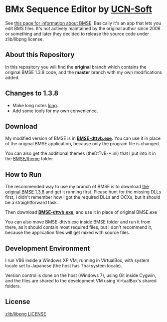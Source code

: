 BMx Sequence Editor by [UCN-Soft](http://ucn.tokonats.net/)
===========================================================

See [this page for information about BMSE](http://ucn.tokonats.net/software/bmse/).
Basically it's an app that lets you edit BMS files.
It's not actively maintained by the original author since 2008 or something and later they
decided to release the source code under zlib/libpng license.


About this Repository
---------------------

In this repository you will find the __original__ branch which contains the
original BMSE 1.3.8 code, and the __master__ branch with my own modifications added.


Changes to 1.3.8
----------------

* Make long notes [long](http://upic.me/show/20797623).
* Add some tools for my own convenience.


Download
--------

My modified version of BMSE is in [__BMSE-dttvb.exe__](https://github.com/dtinth/UCN-BMSE/blob/master/BMSE-dttvb.exe?raw=true).
You can use it in place of the original BMSE application, because only the program file is changed.

You can also get the additional themes (theDtTvB-*.ini) that I put into it in the
[BMSE/theme](https://github.com/dtinth/UCN-BMSE/tree/master/BMSE/theme) folder.


How to Run
----------

The recommended way to use my branch of BMSE is to download
[the original BMSE 1.3.8](http://ucn.tokonats.net/software/bmse/) and get it running first.
Please hunt for the missing DLLs first, I didn't remember how I got the required DLLs and OCXs, but
it should be a straightforward task.

Then download [__BMSE-dttvb.exe__](https://github.com/dtinth/UCN-BMSE/blob/master/BMSE-dttvb.exe?raw=true),
and use it in place of original BMSE.exe

You can also move BMSE-dttvb.exe inside BMSE folder and run it from there, as it should contain most required files,
but I don't recommend it, because the application files will get mixed with source files.



Development Environment
-----------------------

I run VB6 inside a Windows XP VM, running in VirtualBox,
with system locale set to Japanese (the host has Thai system locale).

Version control is done on the host (Windows 7), using Git inside Cygwin,
and the files are shared to the development VM using VirtualBox's shared folders.



License
-------

[zlib/libpng LICENSE](https://github.com/dtinth/UCN-BMSE/blob/master/BMSE/LICENSE)



